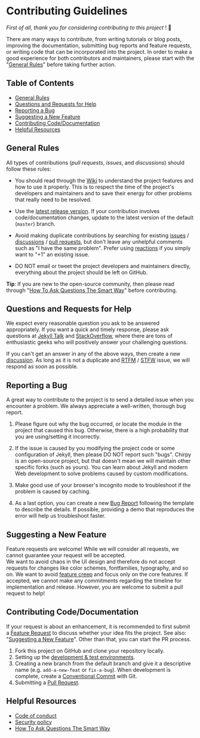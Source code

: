 # Contributing Guidelines

_First of all, thank you for considering contributing to this project_ ! :tada:

There are many ways to contribute, from writing tutorials or blog posts, improving the documentation, submitting bug
reports and feature requests, or writing code that can be incorporated into the project. In order to make a good
experience for both contributors and maintainers, please start with the "[General Rules](#general-rules)"
before taking further action.

## Table of Contents

- [General Rules](#general-rules)
- [Questions and Requests for Help](#questions-and-requests-for-help)
- [Reporting a Bug](#reporting-a-bug)
- [Suggesting a New Feature](#suggesting-a-new-feature)
- [Contributing Code/Documentation](#contributing-codedocumentation)
- [Helpful Resources](#helpful-resources)

## General Rules

All types of contributions (_pull requests_, _issues_, and _discussions_) should follow these rules:

- You should read through the [Wiki][wiki] to understand the project features and how to use it properly. This is to
respect the time of the project's developers and
maintainers and to save their energy for other problems that really need to be resolved.

- Use the [latest release version][latest-ver]. If your contribution involves code/documentation changes, update to the
latest version of the default (`master`) branch.

- Avoid making duplicate contributions by searching for existing [issues][issues] / [discussions][discus] /
[pull requests][pr], but don't leave any unhelpful comments such as "I have the same problem". Prefer using
[reactions][gh-reactions] if you simply want to "+1" an existing issue.

- DO NOT email or tweet the
project developers and maintainers directly, everything about the project should be left on GitHub.

**Tip**: If you are new to the open-source community, then please read through
"[How To Ask Questions The Smart Way][ext-reading]" before contributing.

## Questions and Requests for Help

We expect every reasonable question you ask to be answered appropriately. If you want a quick and timely response,
please ask questions at [Jekyll Talk][jekyll-talk] and [StackOverflow][stack-overflow], where there are tons of
enthusiastic geeks who will positively answer your challenging questions.

If you can't get an answer in any of the above ways, then create a new [discussion][discus]. As long as it is not a
duplicate and [RTFM][rtfm] / [STFW][stfw] issue, we will respond as soon as possible.

## Reporting a Bug

A great way to contribute to the project is to send a detailed issue when you encounter a problem. We always appreciate
a well-written, thorough bug report.

1. Please figure out why the bug occurred, or locate the module in the project that caused this bug. Otherwise, there is
a high probability that you are using/setting it incorrectly.

2. If the issue is caused by you modifying the project code or some configuration of Jekyll, then please DO NOT
report such "bugs".
Chirpy is an open-source project, but that doesn't mean we will maintain other specific forks (such as yours).
You can learn about Jekyll and modern Web development to solve problems caused by custom modifications.

3. Make good use of your browser's incognito mode to troubleshoot if the problem is caused by caching.

4. As a last option, you can create a new [Bug Report][bug-report] following the template to describe the details.
If possible, providing a demo that reproduces the error will help us troubleshoot faster.

## Suggesting a New Feature

Feature requests are welcome! While we will consider all requests, we cannot guarantee your request will be accepted.  
We want to avoid chaos in the UI design and therefore do not accept requests for changes like color schemes,
fontfamilies, typography, and so on. We want to avoid [feature creep][feat-creep] and focus only on the core features.
If accepted, we cannot make any commitments regarding the timeline for implementation and release. However, you are
welcome to submit a pull request to help!

## Contributing Code/Documentation

If your request is about an enhancement, it is recommended to first submit a
[Feature Request][feat-request] to discuss whether your idea fits the project.
See also: "[Suggesting a New Feature](#suggesting-a-new-feature)". Other than that, you can start the PR process.

1. Fork this project on GitHub and clone your repository locally.
2. Setting up the [development & test environments][dev-env].
3. Creating a new branch from the default branch and give it a descriptive name (e.g. `add-a-new-feat` or `fix-a-bug`).
When development is complete, create a [Conventional Commit][cc] with Git.
4. Submitting a [Pull Request][gh-pr].

## Helpful Resources

- [Code of conduct](https://github.com/cotes2020/decode-doubt/blob/master/docs/CODE_OF_CONDUCT.md)
- [Security policy](https://github.com/cotes2020/decode-doubt/blob/master/docs/SECURITY.md)
- [How To Ask Questions The Smart Way][ext-reading]

[latest-ver]: https://github.com/cotes2020/decode-doubt/releases/latest
[wiki]: https://github.com/cotes2020/decode-doubt/wiki
[issues]: https://github.com/cotes2020/decode-doubt/issues?q=is%3Aissue
[pr]: https://github.com/cotes2020/decode-doubt/pulls
[discus]: https://github.com/cotes2020/decode-doubt/discussions
[ext-reading]: http://www.catb.org/~esr/faqs/smart-questions.html
[jekyll-talk]: https://talk.jekyllrb.com/
[stack-overflow]: https://stackoverflow.com/questions/tagged/jekyll
[rtfm]: https://en.wikipedia.org/wiki/RTFM
[stfw]: https://www.webster-dictionary.org/definition/STFW
[gh-reactions]: https://github.blog/2016-03-10-add-reactions-to-pull-requests-issues-and-comments/
[bug-report]: https://github.com/cotes2020/decode-doubt/issues/new?assignees=&labels=&projects=&template=bug_report.yml
[feat-request]: https://github.com/cotes2020/decode-doubt/issues/new?assignees=&labels=enhancement&projects=&template=feature_request.yml
[feat-creep]: https://en.wikipedia.org/wiki/Feature_creep
[dev-env]: https://github.com/cotes2020/decode-doubt/wiki/Development-&-Test-Environments
[cc]: https://www.conventionalcommits.org/
[gh-pr]: https://docs.github.com/en/pull-requests/collaborating-with-pull-requests/proposing-changes-to-your-work-with-pull-requests/about-pull-requests
